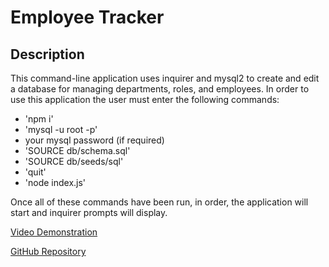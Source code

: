 # Employee Tracker

## Description

This command-line application uses inquirer and mysql2 to create and edit a database for managing departments, roles, and employees. In order to use this application the user must enter the following commands:

* 'npm i'
* 'mysql -u root -p'
* your mysql password (if required)
* 'SOURCE db/schema.sql'
* 'SOURCE db/seeds/sql'
* 'quit'
* 'node index.js'

Once all of these commands have been run, in order, the application will start and inquirer prompts will display.

[Video Demonstration](https://drive.google.com/file/d/1RJaTD-L9AWvuuSsEc5MnuzfAjhCDql_f/view?pli=1)

[GitHub Repository](https://github.com/Emill0004/12-Employee-Tracker)